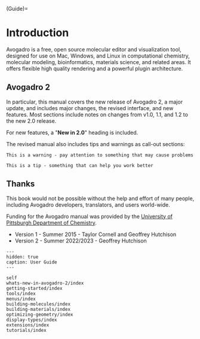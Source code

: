 (Guide)=

# Introduction

Avogadro is a free, open source molecular editor and visualization tool, designed for use on Mac, Windows, and Linux in computational chemistry, molecular modeling, bioinformatics, materials science, and related areas. It offers flexible high quality rendering and a powerful plugin architecture.

## Avogadro 2

In particular, this manual covers the new release of Avogadro 2, a major update, and includes major changes, the revised interface, and new features. Most sections include notes on changes from v1.0, 1.1, and 1.2 to the new 2.0 release.

For new features, a "**New in 2.0**" heading is included.

The revised manual also includes tips and warnings as call-out sections:

```{warning}
This is a warning - pay attention to something that may cause problems
```

```{tip}
This is a tip - something that can help you work better
```

## Thanks

This book would not be possible without the help and effort of many people, including Avogadro developers, translators, and users world-wide.

Funding for the Avogadro manual was provided by the [University of Pittsburgh Department of Chemistry](http://www.chem.pitt.edu/).

* Version 1 - Summer 2015 - Taylor Cornell and Geoffrey Hutchison
* Version 2 - Summer 2022/2023 - Geoffrey Hutchison

```{toctree}
---
hidden: true
caption: User Guide
---

self
whats-new-in-avogadro-2/index
getting-started/index
tools/index
menus/index
building-molecules/index
building-materials/index
optimizing-geometry/index
display-types/index
extensions/index
tutorials/index
```
